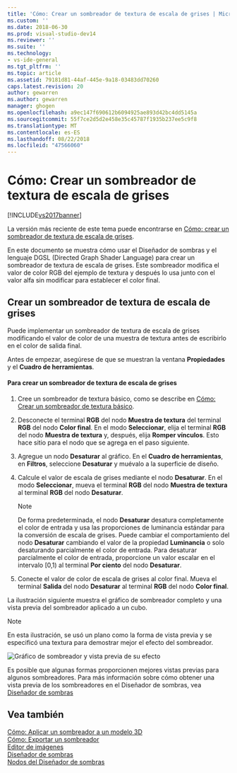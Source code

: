 ```yaml
---
title: 'Cómo: Crear un sombreador de textura de escala de grises | Microsoft Docs'
ms.custom: ''
ms.date: 2018-06-30
ms.prod: visual-studio-dev14
ms.reviewer: ''
ms.suite: ''
ms.technology:
- vs-ide-general
ms.tgt_pltfrm: ''
ms.topic: article
ms.assetid: 79181d81-44af-445e-9a18-03483dd70260
caps.latest.revision: 20
author: gewarren
ms.author: gewarren
manager: ghogen
ms.openlocfilehash: a9ec147f690612b6094925ae893d42bc4dd5145a
ms.sourcegitcommit: 55f7ce2d5d2e458e35c45787f1935b237ee5c9f8
ms.translationtype: MT
ms.contentlocale: es-ES
ms.lasthandoff: 08/22/2018
ms.locfileid: "47566060"
---
```

# <a name="how-to-create-a-grayscale-texture-shader"></a>Cómo: Crear un sombreador de textura de escala de grises
[!INCLUDE[vs2017banner](../includes/vs2017banner.md)]

La versión más reciente de este tema puede encontrarse en [Cómo: crear un sombreador de textura de escala de grises](https://docs.microsoft.com/visualstudio/designers/how-to-create-a-grayscale-texture-shader).  
  
En este documento se muestra cómo usar el Diseñador de sombras y el lenguaje DGSL (Directed Graph Shader Language) para crear un sombreador de textura de escala de grises. Este sombreador modifica el valor de color RGB del ejemplo de textura y después lo usa junto con el valor alfa sin modificar para establecer el color final.  
  
## <a name="creating-a-grayscale-texture-shader"></a>Crear un sombreador de textura de escala de grises  
 Puede implementar un sombreador de textura de escala de grises modificando el valor de color de una muestra de textura antes de escribirlo en el color de salida final.  
  
 Antes de empezar, asegúrese de que se muestran la ventana **Propiedades** y el **Cuadro de herramientas**.  
  
#### <a name="to-create-a-grayscale-texture-shader"></a>Para crear un sombreador de textura de escala de grises  
  
1.  Cree un sombreador de textura básico, como se describe en [Cómo: Crear un sombreador de textura básico](../designers/how-to-create-a-basic-texture-shader.md).  
  
2.  Desconecte el terminal **RGB** del nodo **Muestra de textura** del terminal **RGB** del nodo **Color final**. En el modo **Seleccionar**, elija el terminal **RGB** del nodo **Muestra de textura** y, después, elija **Romper vínculos**. Esto hace sitio para el nodo que se agrega en el paso siguiente.  
  
3.  Agregue un nodo **Desaturar** al gráfico. En el **Cuadro de herramientas**, en **Filtros**, seleccione **Desaturar** y muévalo a la superficie de diseño.  
  
4.  Calcule el valor de escala de grises mediante el nodo **Desaturar**. En el modo **Seleccionar**, mueva el terminal **RGB** del nodo **Muestra de textura** al terminal **RGB** del nodo **Desaturar**.  
  
    > [!NOTE]
    >  De forma predeterminada, el nodo **Desaturar** desatura completamente el color de entrada y usa las proporciones de luminancia estándar para la conversión de escala de grises. Puede cambiar el comportamiento del nodo **Desaturar** cambiando el valor de la propiedad **Luminancia** o solo desaturando parcialmente el color de entrada. Para desaturar parcialmente el color de entrada, proporcione un valor escalar en el intervalo [0,1) al terminal **Por ciento** del nodo **Desaturar**.  
  
5.  Conecte el valor de color de escala de grises al color final. Mueva el terminal **Salida** del nodo **Desaturar** al terminal **RGB** del nodo **Color final**.  
  
 La ilustración siguiente muestra el gráfico de sombreador completo y una vista previa del sombreador aplicado a un cubo.  
  
> [!NOTE]
>  En esta ilustración, se usó un plano como la forma de vista previa y se especificó una textura para demostrar mejor el efecto del sombreador.  
  
 ![Gráfico de sombreador y vista previa de su efecto](../designers/media/digit-grayscale-effect.png "Digit-Grayscale-Effect")  
  
 Es posible que algunas formas proporcionen mejores vistas previas para algunos sombreadores. Para más información sobre cómo obtener una vista previa de los sombreadores en el Diseñador de sombras, vea [Diseñador de sombras](../designers/shader-designer.md)  
  
## <a name="see-also"></a>Vea también  
 [Cómo: Aplicar un sombreador a un modelo 3D](../designers/how-to-apply-a-shader-to-a-3-d-model.md)   
 [Cómo: Exportar un sombreador](../designers/how-to-export-a-shader.md)   
 [Editor de imágenes](../designers/image-editor.md)   
 [Diseñador de sombras](../designers/shader-designer.md)   
 [Nodos del Diseñador de sombras](../designers/shader-designer-nodes.md)



